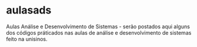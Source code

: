 # aulasads
Aulas Análise e Desenvolvimento de Sistemas - serão postados aqui alguns dos códigos práticados nas aulas de análise e desenvolvimento de sistemas feito na unisinos.
